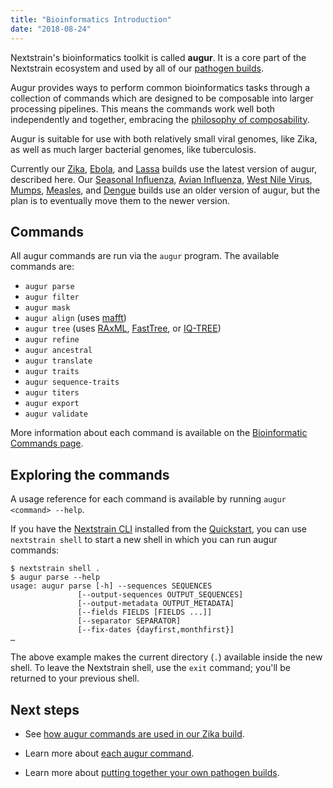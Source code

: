 ```yaml
---
title: "Bioinformatics Introduction"
date: "2018-08-24"
---
```


Nextstrain's bioinformatics toolkit is called __augur__.
It is a core part of the Nextstrain ecosystem and used by all of our [pathogen builds](../pathogen-builds).

Augur provides ways to perform common bioinformatics tasks through a collection of commands which are designed to be composable into larger processing pipelines.
This means the commands work well both independently and together, embracing the [philosophy of composability](https://en.wikipedia.org/wiki/Composability).

Augur is suitable for use with both relatively small viral genomes, like Zika, as well as much larger bacterial genomes, like tuberculosis.

Currently our [Zika](/zika), [Ebola](/ebola), and [Lassa](/lassa) builds use the latest version of augur, described here.
Our [Seasonal Influenza](/flu/seasonal), [Avian Influenza](/flu/avian), [West Nile Virus](/WNV), [Mumps](/mumps), [Measles](/measles), and [Dengue](/dengue) builds use an older version of augur, but the plan is to eventually move them to the newer version.


## Commands

All augur commands are run via the `augur` program.  The available commands are:

* `augur parse`
* `augur filter`
* `augur mask`
* `augur align` (uses [mafft](https://mafft.cbrc.jp/alignment/software/))
* `augur tree` (uses [RAxML](https://sco.h-its.org/exelixis/web/software/raxml/index.html), [FastTree](http://www.microbesonline.org/fasttree/), or [IQ-TREE](http://www.iqtree.org/))
* `augur refine`
* `augur ancestral`
* `augur translate`
* `augur traits`
* `augur sequence-traits`
* `augur titers`
* `augur export`
* `augur validate`

More information about each command is available on the [Bioinformatic Commands page](commands).

## Exploring the commands

A usage reference for each command is available by running `augur <command> --help`.

If you have the [Nextstrain CLI](https://pypi.org/project/nextstrain-cli) installed from the [Quickstart](../getting-started/quickstart), you can use `nextstrain shell` to start a new shell in which you can run augur commands:

    $ nextstrain shell .
    $ augur parse --help
    usage: augur parse [-h] --sequences SEQUENCES
                   [--output-sequences OUTPUT_SEQUENCES]
                   [--output-metadata OUTPUT_METADATA]
                   [--fields FIELDS [FIELDS ...]]
                   [--separator SEPARATOR]
                   [--fix-dates {dayfirst,monthfirst}]
    …

The above example makes the current directory (`.`) available inside the new shell.
To leave the Nextstrain shell, use the `exit` command; you'll be returned to your previous shell.

## Next steps

* See [how augur commands are used in our Zika build](../getting-started/zika-tutorial).

* Learn more about [each augur command](commands).

* Learn more about [putting together your own pathogen builds](../pathogen-builds).
